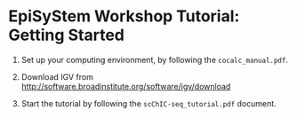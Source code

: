 # EpiSyStem Workshop Tutorial: Getting Started

1. Set up your computing environment, by following the `cocalc_manual.pdf`.

2. Download IGV from http://software.broadinstitute.org/software/igv/download

3. Start the tutorial by following the `scChIC-seq_tutorial.pdf` document.
